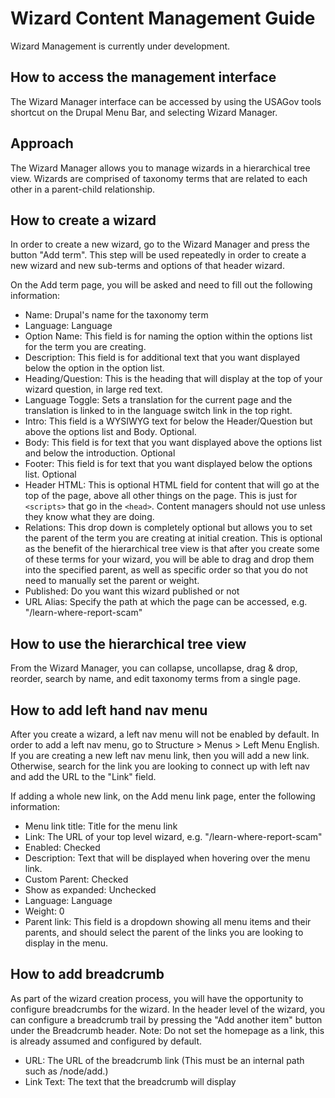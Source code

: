 # Wizard Content Management Guide

Wizard Management is currently under development.

## How to access the management interface

The Wizard Manager interface can be accessed by using the USAGov tools shortcut on the Drupal Menu Bar, and selecting Wizard Manager.

## Approach

The Wizard Manager allows you to manage wizards in a hierarchical tree view. Wizards are comprised of taxonomy terms that are related to each other in a parent-child relationship. 

## How to create a wizard

In order to create a new wizard, go to the Wizard Manager and press the button "Add term". This step will be used repeatedly in order to create a new wizard and new sub-terms and options of that header wizard. 

On the Add term page, you will be asked and need to fill out the following information:

* Name: Drupal's name for the taxonomy term
* Language: Language
* Option Name: This field is for naming the option within the options list for the term you are creating. 
* Description: This field is for additional text that you want displayed below the option in the option list. 
* Heading/Question: This is the heading that will display at the top of your wizard question, in large red text. 
* Language Toggle: Sets a translation for the current page and the translation is linked to in the language switch link in the top right.
* Intro: This field is a WYSIWYG text for below the Header/Question but above the options list and Body. Optional.
* Body: This field is for text that you want displayed above the options list and below the introduction. Optional
* Footer: This field is for text that you want displayed below the options list. Optional
* Header HTML: This is optional HTML field for content that will go at the top of the page, above all other things on the page. This is just for `<scripts>` that go in the `<head>`. Content managers should not use unless they know what they are doing.
* Relations: This drop down is completely optional but allows you to set the parent of the term you are creating at initial creation. This is optional as the benefit of the hierarchical tree view is that after you create some of these terms for your wizard, you will be able to drag and drop them into the specified parent, as well as specific order so that you do not need to manually set the parent or weight.
* Published: Do you want this wizard published or not
* URL Alias: Specify the path at which the page can be accessed, e.g. "/learn-where-report-scam" 

## How to use the hierarchical tree view

From the Wizard Manager, you can collapse, uncollapse, drag & drop, reorder, search by name, and edit taxonomy terms from a single page. 

## How to add left hand nav menu

After you create a wizard, a left nav menu will not be enabled by default. In order to add a left nav menu, go to Structure > Menus > Left Menu English. If you are creating a new left nav menu link, then you will add a new link. Otherwise, search for the link you are looking to connect up with left nav and add the URL to the "Link" field. 

If adding a whole new link, on the Add menu link page, enter the following information:

* Menu link title: Title for the menu link
* Link: The URL of your top level wizard, e.g. "/learn-where-report-scam"
* Enabled: Checked
* Description: Text that will be displayed when hovering over the menu link.
* Custom Parent: Checked
* Show as expanded: Unchecked
* Language: Language
* Weight: 0
* Parent link: This field is a dropdown showing all menu items and their parents, and should select the parent of the links you are looking to display in the menu. 

## How to add breadcrumb

As part of the wizard creation process, you will have the opportunity to configure breadcrumbs for the wizard. In the header level of the wizard, you can configure a breadcrumb trail by pressing the "Add another item" button under the Breadcrumb header. Note: Do not set the homepage as a link, this is already assumed and configured by default. 

* URL: The URL of the breadcrumb link (This must be an internal path such as /node/add.)
* Link Text: The text that the breadcrumb will display